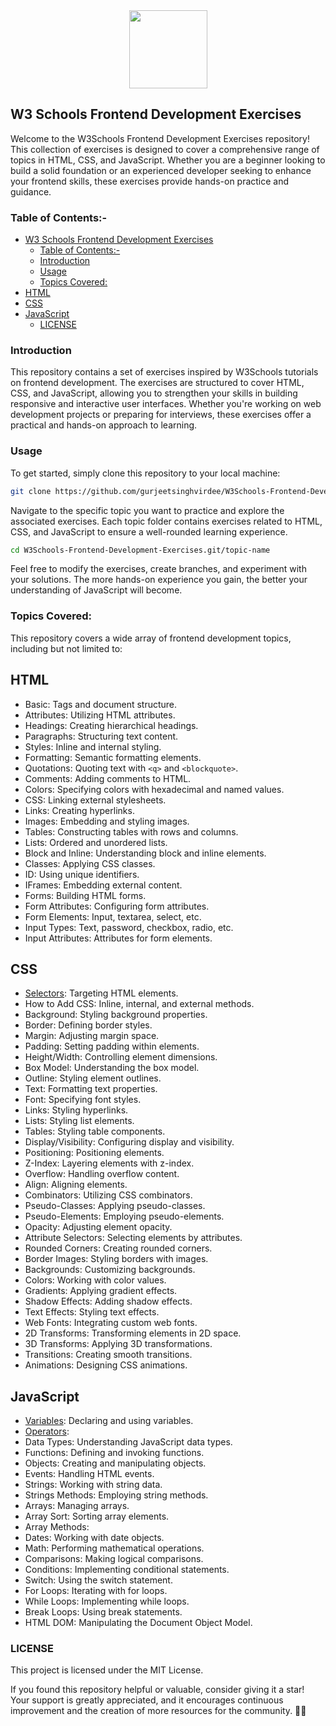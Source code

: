 <div align="center">
  <img src="https://github.com/gurjeetsinghvirdee/W3Schools-JavaScript-Exercises/assets/73753957/54deee37-a961-4b04-9846-143207e598b4" width="125" height="125">
</div>

## W3 Schools Frontend Development Exercises

Welcome to the W3Schools Frontend Development Exercises repository! This collection of exercises is designed to cover a comprehensive range of topics in HTML, CSS, and JavaScript. Whether you are a beginner looking to build a solid foundation or an experienced developer seeking to enhance your frontend skills, these exercises provide hands-on practice and guidance.

### Table of Contents:-
- [W3 Schools Frontend Development Exercises](#w3-schools-frontend-development-exercises)
  - [Table of Contents:-](#table-of-contents-)
  - [Introduction](#introduction)
  - [Usage](#usage)
  - [Topics Covered:](#topics-covered)
- [HTML](#html)
- [CSS](#css)
- [JavaScript](#javascript)
  - [LICENSE](#license)
  
### Introduction
This repository contains a set of exercises inspired by W3Schools tutorials on frontend development. The exercises are structured to cover HTML, CSS, and JavaScript, allowing you to strengthen your skills in building responsive and interactive user interfaces. Whether you're working on web development projects or preparing for interviews, these exercises offer a practical and hands-on approach to learning.

### Usage
To get started, simply clone this repository to your local machine:

```bash
git clone https://github.com/gurjeetsinghvirdee/W3Schools-Frontend-Development-Exercises.git
```

Navigate to the specific topic you want to practice and explore the associated exercises. Each topic folder contains exercises related to HTML, CSS, and JavaScript to ensure a well-rounded learning experience.

```bash
cd W3Schools-Frontend-Development-Exercises.git/topic-name
```

Feel free to modify the exercises, create branches, and experiment with your solutions. The more hands-on experience you gain, the better your understanding of JavaScript will become.

### Topics Covered:
This repository covers a wide array of frontend development topics, including but not limited to:

## HTML

- Basic: Tags and document structure.
- Attributes: Utilizing HTML attributes.
- Headings: Creating hierarchical headings.
- Paragraphs: Structuring text content.
- Styles: Inline and internal styling.
- Formatting: Semantic formatting elements.
- Quotations: Quoting text with `<q>` and `<blockquote>`.
- Comments: Adding comments to HTML.
- Colors: Specifying colors with hexadecimal and named values.
- CSS: Linking external stylesheets.
- Links: Creating hyperlinks.
- Images: Embedding and styling images.
- Tables: Constructing tables with rows and columns.
- Lists: Ordered and unordered lists.
- Block and Inline: Understanding block and inline elements.
- Classes: Applying CSS classes.
- ID: Using unique identifiers.
- IFrames: Embedding external content.
- Forms: Building HTML forms.
- Form Attributes: Configuring form attributes.
- Form Elements: Input, textarea, select, etc.
- Input Types: Text, password, checkbox, radio, etc.
- Input Attributes: Attributes for form elements.

## CSS

- [Selectors](./CSS/Selectors/): Targeting HTML elements.
- How to Add CSS: Inline, internal, and external methods.
- Background: Styling background properties.
- Border: Defining border styles.
- Margin: Adjusting margin space.
- Padding: Setting padding within elements.
- Height/Width: Controlling element dimensions.
- Box Model: Understanding the box model.
- Outline: Styling element outlines.
- Text: Formatting text properties.
- Font: Specifying font styles.
- Links: Styling hyperlinks.
- Lists: Styling list elements.
- Tables: Styling table components.
- Display/Visibility: Configuring display and visibility.
- Positioning: Positioning elements.
- Z-Index: Layering elements with z-index.
- Overflow: Handling overflow content.
- Align: Aligning elements.
- Combinators: Utilizing CSS combinators.
- Pseudo-Classes: Applying pseudo-classes.
- Pseudo-Elements: Employing pseudo-elements.
- Opacity: Adjusting element opacity.
- Attribute Selectors: Selecting elements by attributes.
- Rounded Corners: Creating rounded corners.
- Border Images: Styling borders with images.
- Backgrounds: Customizing backgrounds.
- Colors: Working with color values.
- Gradients: Applying gradient effects.
- Shadow Effects: Adding shadow effects.
- Text Effects: Styling text effects.
- Web Fonts: Integrating custom web fonts.
- 2D Transforms: Transforming elements in 2D space.
- 3D Transforms: Applying 3D transformations.
- Transitions: Creating smooth transitions.
- Animations: Designing CSS animations.

## JavaScript

- [Variables](./JavaScript/Variables): Declaring and using variables.
- [Operators](./JavaScript/Operators/):
- Data Types: Understanding JavaScript data types.
- Functions: Defining and invoking functions.
- Objects: Creating and manipulating objects.
- Events: Handling HTML events.
- Strings: Working with string data.
- Strings Methods: Employing string methods.
- Arrays: Managing arrays.
- Array Sort: Sorting array elements.
- Array Methods: 
- Dates: Working with date objects.
- Math: Performing mathematical operations.
- Comparisons: Making logical comparisons.
- Conditions: Implementing conditional statements.
- Switch: Using the switch statement.
- For Loops: Iterating with for loops.
- While Loops: Implementing while loops.
- Break Loops: Using break statements.
- HTML DOM: Manipulating the Document Object Model.


### LICENSE
This project is licensed under the MIT License.

If you found this repository helpful or valuable, consider giving it a star! 
Your support is greatly appreciated, and it encourages continuous improvement and the creation of more resources for the community. 🌟✨
